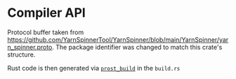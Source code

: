 # Compiler API

Protocol buffer taken from https://github.com/YarnSpinnerTool/YarnSpinner/blob/main/YarnSpinner/yarn_spinner.proto.
The package identifier was changed to match this crate's structure.

Rust code is then generated via [`prost_build`](https://github.com/tokio-rs/prost/tree/master/prost-build) in the `build.rs`
